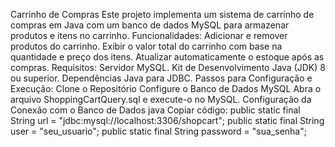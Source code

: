 Carrinho de Compras
Este projeto implementa um sistema de carrinho de compras em Java com um banco de dados MySQL para armazenar produtos e itens no carrinho. 
Funcionalidades: 
Adicionar e remover produtos do carrinho. Exibir o valor total do carrinho com base na quantidade e preço dos itens. Atualizar automaticamente o estoque após as compras. 
Requisitos: 
Servidor MySQL. Kit de Desenvolvimento Java (JDK) 8 ou superior. Dependências Java para JDBC. 
Passos para Configuração e Execução:
Clone o Repositório Configure o Banco de Dados MySQL Abra o arquivo ShoppingCartQuery.sql e execute-o no MySQL.
Configuração da Conexão com o Banco de Dados java Copiar código: 
public static final String url = "jdbc:mysql://localhost:3306/shopcart"; 
public static final String user = "seu_usuario";
public static final String password = "sua_senha";

